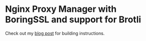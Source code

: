 # Nginx Proxy Manager with BoringSSL and support for Brotli

Check out my [blog post](https://oloke.xyz/posts/npm-boringssl-brotli-build/) for building instructions.
